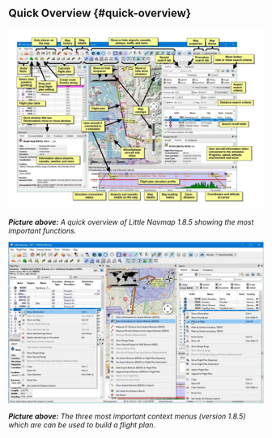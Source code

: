 ## Quick Overview {#quick-overview}

![Little Navmap Overview](../images/overview.jpg "Little Navmap Overview")

_**Picture above:** A quick overview of Little Navmap 1.8.5 showing the most important functions._

![Little Navmap Context Menus](../images/contextmenus.jpg "Little Navmap Context Menus")

_**Picture above:** The three most important context menus \(version 1.8.5\) which are can be used to build a flight plan._
